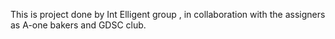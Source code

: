 This is project done by Int Elligent group , in collaboration with the assigners as A-one bakers and GDSC club.
